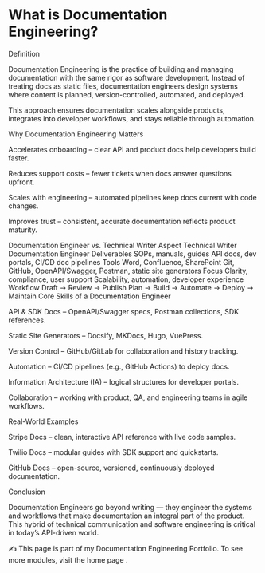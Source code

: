 # What is Documentation Engineering?

Definition

Documentation Engineering is the practice of building and managing documentation with the same rigor as software development. Instead of treating docs as static files, documentation engineers design systems where content is planned, version-controlled, automated, and deployed.

This approach ensures documentation scales alongside products, integrates into developer workflows, and stays reliable through automation.

Why Documentation Engineering Matters

Accelerates onboarding – clear API and product docs help developers build faster.

Reduces support costs – fewer tickets when docs answer questions upfront.

Scales with engineering – automated pipelines keep docs current with code changes.

Improves trust – consistent, accurate documentation reflects product maturity.

Documentation Engineer vs. Technical Writer
Aspect	Technical Writer	Documentation Engineer
Deliverables	SOPs, manuals, guides	API docs, dev portals, CI/CD doc pipelines
Tools	Word, Confluence, SharePoint	Git, GitHub, OpenAPI/Swagger, Postman, static site generators
Focus	Clarity, compliance, user support	Scalability, automation, developer experience
Workflow	Draft → Review → Publish	Plan → Build → Automate → Deploy → Maintain
Core Skills of a Documentation Engineer

API & SDK Docs – OpenAPI/Swagger specs, Postman collections, SDK references.

Static Site Generators – Docsify, MKDocs, Hugo, VuePress.

Version Control – GitHub/GitLab for collaboration and history tracking.

Automation – CI/CD pipelines (e.g., GitHub Actions) to deploy docs.

Information Architecture (IA) – logical structures for developer portals.

Collaboration – working with product, QA, and engineering teams in agile workflows.

Real-World Examples

Stripe Docs – clean, interactive API reference with live code samples.

Twilio Docs – modular guides with SDK support and quickstarts.

GitHub Docs – open-source, versioned, continuously deployed documentation.

Conclusion

Documentation Engineers go beyond writing — they engineer the systems and workflows that make documentation an integral part of the product. This hybrid of technical communication and software engineering is critical in today’s API-driven world.

✍️ This page is part of my Documentation Engineering Portfolio. To see more modules, visit the home page
.

